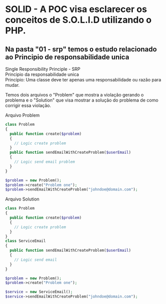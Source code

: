 # SOLID - A POC visa esclarecer os conceitos de S.O.L.I.D utilizando o PHP.

## Na pasta "01 - srp" temos o estudo relacionado ao Principio de responsabilidade unica

Single Responsibility Principle - SRP <br>
Principio da responsabilidade unica <br>
Princípio: Uma classe deve ter apenas uma responsabilidade ou razão para mudar.

Temos dois arquivos o "Problem" que mostra a violação gerando o problema e o "Solution" que visa mostrar a solução do problema de como corrigir essa violação.

Arquivo Problem

```php
class Problem
{
  public function create($problem)
  {
    // Logic create problem
  }
  public function sendEmailWithCreateProblem($userEmail)
  {
    // Logic send email problem
  }
}

$problem = new Problem();
$problem->create("Problem one");
$problem->sendEmailWithCreateProblem("johndoe@domain.com");
```

Arquivo Solution

```php
class Problem
{
  public function create($problem)
  {
    // Logic create problem
  }
}
class ServiceEmail
{
  public function sendEmailWithCreateProblem($userEmail)
  {
    // Logic send email
  }
}

$problem = new Problem();
$problem->create("Problem one");

$service = new ServiceEmail();
$service->sendEmailWithCreateProblem("johndoe@domain.com");
```